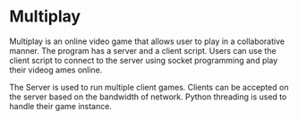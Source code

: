 # Multiplay




Multiplay is an online video game that allows user to play in a collaborative manner. The program has a server and a client script. Users can use the client script to connect to the server using socket programming and play their videog ames online.

The Server is used to run multiple client games. Clients can be accepted on the server based on the bandwidth of network. Python threading is used to handle their game instance.

